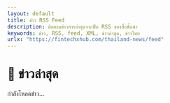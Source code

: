 ```yaml
---
layout: default
title: ข่าว RSS Feed
description: ติดตามข่าวสารล่าสุดจากฟีด RSS ของสื่อชั้นนำ
keywords: ข่าว, RSS, feed, XML, ข่าวล่าสุด, ข่าวไทย
urlx: "https://fintechxhub.com/thailand-news/feed"
---
```


# 📰 ข่าวล่าสุด

<div id="feed-container">
    กำลังโหลดข่าว...
</div>

<script src="/asset/js/feed.js"></script>